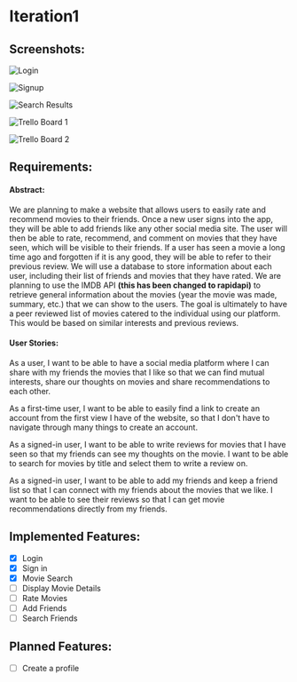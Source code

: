 # Iteration1

## Screenshots:
![Login](https://csil-git1.cs.surrey.sfu.ca/sjanke/301396991_group_project/-/blob/images/iteration1/images/login.jpg?raw=true)

![Signup](https://csil-git1.cs.surrey.sfu.ca/sjanke/301396991_group_project/-/blob/images/iteration1/images/signup.jpg?raw=true)

![Search Results](https://csil-git1.cs.surrey.sfu.ca/sjanke/301396991_group_project/-/blob/images/iteration1/images/searchResult.jpg?raw=true)

![Trello Board 1](https://csil-git1.cs.surrey.sfu.ca/sjanke/301396991_group_project/-/blob/images/iteration1/images/Trello1.jpg?raw=true)

![Trello Board 2](https://csil-git1.cs.surrey.sfu.ca/sjanke/301396991_group_project/-/blob/images/iteration1/images/Trello2.jpg?raw=true)

## Requirements:

#### Abstract:
We are planning to make a website that allows users to easily rate and recommend movies to their friends. Once a new user signs into the app, they will be able to add friends like any other social media site. The user will then be able to rate, recommend, and comment on movies that they have seen, which will be visible to their friends. If a user has seen a movie a long time ago and forgotten if it is any good, they will be able to refer to their previous review. We will use a database to store information about each user, including their list of friends and movies that they have rated. We are planning to use the IMDB API **(this has been changed to rapidapi)** to retrieve general information about the movies (year the movie was made, summary, etc.) that we can show to the users. The goal is ultimately to have a peer reviewed list of movies catered to the individual using our platform. This would be based on similar interests and previous reviews.

#### User Stories:
As a user, I want to be able to have a social media platform where I can share with my friends the movies that I like so that we can find mutual interests, share our thoughts on movies and share recommendations to each other.

As a first-time user, I want to be able to easily find a link to create an account from the first view I have of the website, so that I don't have to navigate through many things to create an account.

As a signed-in user, I want to be able to write reviews for movies that I have seen so that my friends can see my thoughts on the movie. I want to be able to search for movies by title and select them to write a review on.

As a signed-in user, I want to be able to add my friends and keep a friend list so that I can connect with my friends about the movies that we like. I want to be able to see their reviews so that I can get movie recommendations directly from my friends.

## Implemented Features:
- [x] Login
- [x] Sign in
- [x] Movie Search
- [ ] Display Movie Details
- [ ] Rate Movies
- [ ] Add Friends
- [ ] Search Friends

## Planned Features:
- [ ] Create a profile
